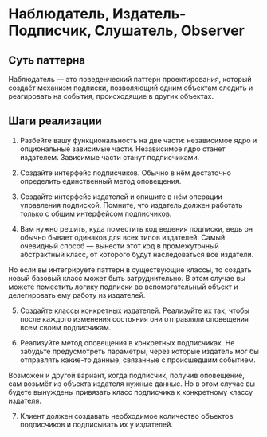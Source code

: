 # Наблюдатель, Издатель-Подписчик, Слушатель, Observer

## Суть паттерна

Наблюдатель — это поведенческий паттерн проектирования, который создаёт механизм подписки, позволяющий одним объектам следить и реагировать на события, происходящие в других объектах.

## Шаги реализации

1. Разбейте вашу функциональность на две части: независимое ядро и опциональные зависимые части. Независимое ядро станет издателем. Зависимые части станут подписчиками.

2. Создайте интерфейс подписчиков. Обычно в нём достаточно определить единственный метод оповещения.

3. Создайте интерфейс издателей и опишите в нём операции управления подпиской. Помните, что издатель должен работать только с общим интерфейсом подписчиков.

4. Вам нужно решить, куда поместить код ведения подписки, ведь он обычно бывает одинаков для всех типов издателей. Самый очевидный способ — вынести этот код в промежуточный абстрактный класс, от которого будут наследоваться все издатели.

Но если вы интегрируете паттерн в существующие классы, то создать новый базовый класс может быть затруднительно. В этом случае вы можете поместить логику подписки во вспомогательный объект и делегировать ему работу из издателей.

5. Создайте классы конкретных издателей. Реализуйте их так, чтобы после каждого изменения состояния они отправляли оповещения всем своим подписчикам.

6. Реализуйте метод оповещения в конкретных подписчиках. Не забудьте предусмотреть параметры, через которые издатель мог бы отправлять какие-то данные, связанные с происшедшим событием.

Возможен и другой вариант, когда подписчик, получив оповещение, сам возьмёт из объекта издателя нужные данные. Но в этом случае вы будете вынуждены привязать класс подписчика к конкретному классу издателя.

7. Клиент должен создавать необходимое количество объектов подписчиков и подписывать их у издателей.
